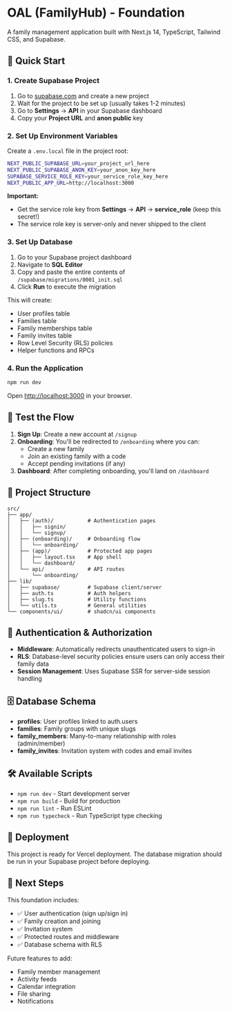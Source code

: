 # OAL (FamilyHub) - Foundation

A family management application built with Next.js 14, TypeScript, Tailwind CSS, and Supabase.

## 🚀 Quick Start

### 1. Create Supabase Project

1. Go to [supabase.com](https://supabase.com) and create a new project
2. Wait for the project to be set up (usually takes 1-2 minutes)
3. Go to **Settings** → **API** in your Supabase dashboard
4. Copy your **Project URL** and **anon public** key

### 2. Set Up Environment Variables

Create a `.env.local` file in the project root:

```bash
NEXT_PUBLIC_SUPABASE_URL=your_project_url_here
NEXT_PUBLIC_SUPABASE_ANON_KEY=your_anon_key_here
SUPABASE_SERVICE_ROLE_KEY=your_service_role_key_here
NEXT_PUBLIC_APP_URL=http://localhost:3000
```

**Important:** 
- Get the service role key from **Settings** → **API** → **service_role** (keep this secret!)
- The service role key is server-only and never shipped to the client

### 3. Set Up Database

1. Go to your Supabase project dashboard
2. Navigate to **SQL Editor**
3. Copy and paste the entire contents of `/supabase/migrations/0001_init.sql`
4. Click **Run** to execute the migration

This will create:
- User profiles table
- Families table
- Family memberships table
- Family invites table
- Row Level Security (RLS) policies
- Helper functions and RPCs

### 4. Run the Application

```bash
npm run dev
```

Open [http://localhost:3000](http://localhost:3000) in your browser.

## 🧪 Test the Flow

1. **Sign Up**: Create a new account at `/signup`
2. **Onboarding**: You'll be redirected to `/onboarding` where you can:
   - Create a new family
   - Join an existing family with a code
   - Accept pending invitations (if any)
3. **Dashboard**: After completing onboarding, you'll land on `/dashboard`

## 📁 Project Structure

```
src/
├── app/
│   ├── (auth)/           # Authentication pages
│   │   ├── signin/
│   │   └── signup/
│   ├── (onboarding)/     # Onboarding flow
│   │   └── onboarding/
│   ├── (app)/            # Protected app pages
│   │   ├── layout.tsx    # App shell
│   │   └── dashboard/
│   └── api/              # API routes
│       └── onboarding/
├── lib/
│   ├── supabase/         # Supabase client/server
│   ├── auth.ts           # Auth helpers
│   ├── slug.ts           # Utility functions
│   └── utils.ts          # General utilities
└── components/ui/        # shadcn/ui components
```

## 🔐 Authentication & Authorization

- **Middleware**: Automatically redirects unauthenticated users to sign-in
- **RLS**: Database-level security policies ensure users can only access their family data
- **Session Management**: Uses Supabase SSR for server-side session handling

## 🗄️ Database Schema

- **profiles**: User profiles linked to auth.users
- **families**: Family groups with unique slugs
- **family_members**: Many-to-many relationship with roles (admin/member)
- **family_invites**: Invitation system with codes and email invites

## 🛠️ Available Scripts

- `npm run dev` - Start development server
- `npm run build` - Build for production
- `npm run lint` - Run ESLint
- `npm run typecheck` - Run TypeScript type checking

## 🚀 Deployment

This project is ready for Vercel deployment. The database migration should be run in your Supabase project before deploying.

## 📝 Next Steps

This foundation includes:
- ✅ User authentication (sign up/sign in)
- ✅ Family creation and joining
- ✅ Invitation system
- ✅ Protected routes and middleware
- ✅ Database schema with RLS

Future features to add:
- Family member management
- Activity feeds
- Calendar integration
- File sharing
- Notifications